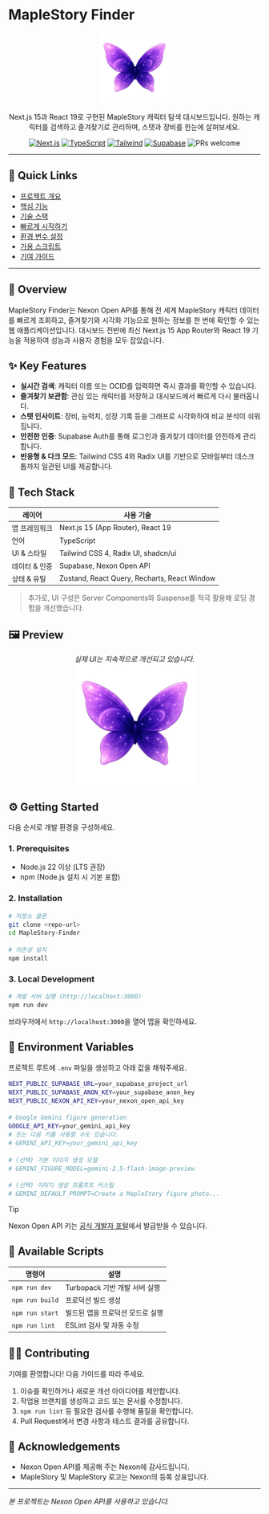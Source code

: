 # MapleStory Finder

<p align="center">
  <img src="./public/Reheln.png" width="140" alt="Finder logo" />
</p>

<p align="center">
  Next.js 15과 React 19로 구현된 MapleStory 캐릭터 탐색 대시보드입니다. 원하는 캐릭터를 검색하고 즐겨찾기로 관리하며, 스탯과 장비를 한눈에 살펴보세요.
</p>

<p align="center">
  <a href="https://nextjs.org/"><img src="https://img.shields.io/badge/Next.js-000?logo=nextdotjs&logoColor=fff" alt="Next.js" /></a>
  <a href="https://www.typescriptlang.org/"><img src="https://img.shields.io/badge/TypeScript-3178C6?logo=typescript&logoColor=fff" alt="TypeScript" /></a>
  <a href="https://tailwindcss.com/"><img src="https://img.shields.io/badge/Tailwind_CSS-38B2AC?logo=tailwindcss&logoColor=fff" alt="Tailwind" /></a>
  <a href="https://supabase.com/"><img src="https://img.shields.io/badge/Supabase-3ECF8E?logo=supabase&logoColor=000" alt="Supabase" /></a>
  <img src="https://img.shields.io/badge/PRs-welcome-ff69b4.svg" alt="PRs welcome" />
</p>

---

## 📌 Quick Links
- [프로젝트 개요](#-overview)
- [핵심 기능](#-key-features)
- [기술 스택](#-tech-stack)
- [빠르게 시작하기](#-getting-started)
- [환경 변수 설정](#-environment-variables)
- [가용 스크립트](#-available-scripts)
- [기여 가이드](#-contributing)

---

## 🧭 Overview
MapleStory Finder는 Nexon Open API를 통해 전 세계 MapleStory 캐릭터 데이터를 빠르게 조회하고, 즐겨찾기와 시각화 기능으로 원하는 정보를 한 번에 확인할 수 있는 웹 애플리케이션입니다. 대시보드 전반에 최신 Next.js 15 App Router와 React 19 기능을 적용하여 성능과 사용자 경험을 모두 잡았습니다.

## ✨ Key Features
- **실시간 검색**: 캐릭터 이름 또는 OCID를 입력하면 즉시 결과를 확인할 수 있습니다.
- **즐겨찾기 보관함**: 관심 있는 캐릭터를 저장하고 대시보드에서 빠르게 다시 불러옵니다.
- **스탯 인사이트**: 장비, 능력치, 성장 기록 등을 그래프로 시각화하여 비교 분석이 쉬워집니다.
- **안전한 인증**: Supabase Auth를 통해 로그인과 즐겨찾기 데이터를 안전하게 관리합니다.
- **반응형 & 다크 모드**: Tailwind CSS 4와 Radix UI를 기반으로 모바일부터 데스크톱까지 일관된 UI를 제공합니다.

## 🧰 Tech Stack
| 레이어 | 사용 기술 |
| --- | --- |
| 앱 프레임워크 | Next.js 15 (App Router), React 19 |
| 언어 | TypeScript |
| UI & 스타일 | Tailwind CSS 4, Radix UI, shadcn/ui |
| 데이터 & 인증 | Supabase, Nexon Open API |
| 상태 & 유틸 | Zustand, React Query, Recharts, React Window |

> 추가로, UI 구성은 Server Components와 Suspense를 적극 활용해 로딩 경험을 개선했습니다.

## 🖼 Preview
<p align="center">
  <em>실제 UI는 지속적으로 개선되고 있습니다.</em><br/>
  <img src="./public/Reheln.png" width="240" alt="MapleStory Finder mascot" />
</p>

## ⚙️ Getting Started
다음 순서로 개발 환경을 구성하세요.

### 1. Prerequisites
- Node.js 22 이상 (LTS 권장)
- npm (Node.js 설치 시 기본 포함)

### 2. Installation
```bash
# 저장소 클론
git clone <repo-url>
cd MapleStory-Finder

# 의존성 설치
npm install
```

### 3. Local Development
```bash
# 개발 서버 실행 (http://localhost:3000)
npm run dev
```

브라우저에서 `http://localhost:3000`을 열어 앱을 확인하세요.

## 🔐 Environment Variables
프로젝트 루트에 `.env` 파일을 생성하고 아래 값을 채워주세요.

```bash
NEXT_PUBLIC_SUPABASE_URL=your_supabase_project_url
NEXT_PUBLIC_SUPABASE_ANON_KEY=your_supabase_anon_key
NEXT_PUBLIC_NEXON_API_KEY=your_nexon_open_api_key

# Google Gemini figure generation
GOOGLE_API_KEY=your_gemini_api_key
# 또는 다음 키를 사용할 수도 있습니다.
# GEMINI_API_KEY=your_gemini_api_key

# (선택) 기본 이미지 생성 모델
# GEMINI_FIGURE_MODEL=gemini-2.5-flash-image-preview

# (선택) 이미지 생성 프롬프트 커스텀
# GEMINI_DEFAULT_PROMPT=Create a MapleStory figure photo...
```

> [!TIP]
> Nexon Open API 키는 [공식 개발자 포털](https://openapi.nexon.com/)에서 발급받을 수 있습니다.

## 🧾 Available Scripts
| 명령어 | 설명 |
| --- | --- |
| `npm run dev` | Turbopack 기반 개발 서버 실행 |
| `npm run build` | 프로덕션 빌드 생성 |
| `npm run start` | 빌드된 앱을 프로덕션 모드로 실행 |
| `npm run lint` | ESLint 검사 및 자동 수정 |

## 🧑‍💻 Contributing
기여를 환영합니다! 다음 가이드를 따라 주세요.

1. 이슈를 확인하거나 새로운 개선 아이디어를 제안합니다.
2. 작업용 브랜치를 생성하고 코드 또는 문서를 수정합니다.
3. `npm run lint` 등 필요한 검사를 수행해 품질을 확인합니다.
4. Pull Request에서 변경 사항과 테스트 결과를 공유합니다.

## 🙏 Acknowledgements
- Nexon Open API를 제공해 주는 Nexon에 감사드립니다.
- MapleStory 및 MapleStory 로고는 Nexon의 등록 상표입니다.

---

*본 프로젝트는 Nexon Open API를 사용하고 있습니다.*

